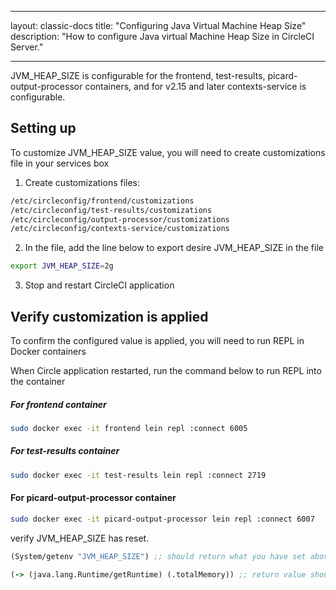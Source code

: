 * * *

layout: classic-docs title: "Configuring Java Virtual Machine Heap Size" description: "How to configure Java virtual Machine Heap Size in CircleCI Server."

* * *

JVM_HEAP_SIZE is configurable for the frontend, test-results, picard-output-processor containers, and for v2.15 and later contexts-service is configurable.

## Setting up

To customize JVM_HEAP_SIZE value, you will need to create customizations file in your services box

1. Create customizations files:

```sh
/etc/circleconfig/frontend/customizations
/etc/circleconfig/test-results/customizations
/etc/circleconfig/output-processor/customizations
/etc/circleconfig/contexts-service/customizations
```

2. In the file, add the line below to export desire JVM_HEAP_SIZE in the file

```sh
export JVM_HEAP_SIZE=2g
```

3. Stop and restart CircleCI application

## Verify customization is applied

To confirm the configured value is applied, you will need to run REPL in Docker containers

When Circle application restarted, run the command below to run REPL into the container

##### For frontend container

```sh
sudo docker exec -it frontend lein repl :connect 6005
```

##### For test-results container

```sh
sudo docker exec -it test-results lein repl :connect 2719
```

#### For picard-output-processor container

```sh
sudo docker exec -it picard-output-processor lein repl :connect 6007
```

verify JVM_HEAP_SIZE has reset.

```clojure
(System/getenv "JVM_HEAP_SIZE") ;; should return what you have set above
```

```clojure
(-> (java.lang.Runtime/getRuntime) (.totalMemory)) ;; return value should match with JVM_HEAP_SIZE
```